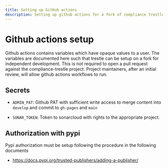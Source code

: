 ```yaml
---
title: Setting up GitHub actions
description: Setting up github actions for a fork of compliance trestle for development
---
```


# Github actions setup

Github actions contains variables which have opaque values to a user.
The variables are documented here such that trestle can be setup on a fork for independent development.
This is not required to open a pull request against the compliance-trestle project.
Project maintainers, after an initial review, will allow github actions workflows to run.

## Secrets

- `ADMIN_PAT`: Github PAT with sufficient write access to merge content into `develop` and commit to `gh-pages` and `main`

- `SONAR_TOKEN`: Token to sonarcloud with rights to the appropriate project.

## Authorization with pypi

Pypi authorization must be setup following the procedure in the following documents

- https://docs.pypi.org/trusted-publishers/adding-a-publisher/
